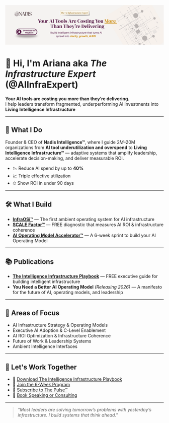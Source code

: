 <p align="center">
  <img src="banner.png" alt="AI Infrastructure Expert Banner" />
</p>

# 👋 Hi, I'm Ariana aka *The Infrastructure Expert* (@AIInfraExpert)

**Your AI tools are costing you more than they’re delivering.**  
I help leaders transform fragmented, underperforming AI investments into **Living Intelligence Infrastructure**

---

## 🚀 What I Do  
Founder & CEO of **Nadis Intelligence™**, where I guide $2M–$20M organizations from **AI tool underutilization and overspend** to **Living Intelligence Infrastructure™** — adaptive systems that amplify leadership, accelerate decision-making, and deliver measurable ROI.  

- 📉 Reduce AI spend by up to **40%**  
- 📈 Triple effective utilization  
- ⏱ Show ROI in under 90 days  

---

## 🛠 What I Build  
- [**InfraOSi™**](https://nadis.ai) — The first ambient operating system for AI infrastructure  
- [**SCALE Factor™**](https://scalefactor.nadis.ai) — FREE diagnostic that measures AI ROI & infrastructure coherence  
- [**AI Operating Model Accelerator™**](https://nadis.ai/accelerator) — A 6-week sprint to build your AI Operating Model  

---

## 📚 Publications  
- [**The Intelligence Infrastructure Playbook**](https://www.nadis.ai/freebook) — FREE executive guide for building intelligent infrastructure  
- **You Need a Better AI Operating Model** *(Releasing 2026)* — A manifesto for the future of AI, operating models, and leadership  

---

## 🎯 Areas of Focus  
- AI Infrastructure Strategy & Operating Models  
- Executive AI Adoption & C-Level Enablement  
- AI ROI Optimization & Infrastructure Coherence  
- Future of Work & Leadership Systems  
- Ambient Intelligence Interfaces  

---

## 🤝 Let's Work Together  
- 📘 [Download The Intelligence Infrastructure Playbook](https://nadis.ai/freebook)  
- 🚀 [Join the 6-Week Program](https://nadis.ai/accelerator)  
- 📰 [Subscribe to The Pulse™](https://pulse.nadis.ai)  
- 💼 [Book Speaking or Consulting](https://ariabramson.com)  

---

> *"Most leaders are solving tomorrow’s problems with yesterday’s infrastructure. I build systems that think ahead."*  

